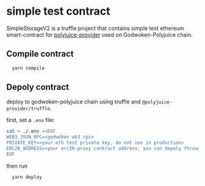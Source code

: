 # simple test contract

SimpleStorageV2 is a truffle project that contains simple test ethereum smart-contract for [polyjuice-provider](https://github.com/nervosnetwork/polyjuice-provider) used on Godwoken-Polyjuice chain.

## Compile contract

```sh
  yarn compile
```

## Depoly contract

deploy to godwoken-polyjuice chain using truffle and `@polyjuice-provider/truffle`.

first, set a `.env` file:

```sh
cat > ./.env <<EOF
WEB3_JSON_RPC=<godwoken wb3 rpc>
PRIVATE_KEY=<your eth test private key, do not use in production>
ERC20_ADDRESS=<your erc20-proxy contract address, you can depoly through the localhost:6100 UI page in kicker>
EOF
```

then run

```sh
  yarn deploy
```

